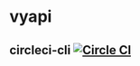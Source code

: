 # vyapi
## circleci-cli [![Circle CI](https://circleci.com/gh/MDLTechUniversity/vyapi/tree/develop.svg?style=shield&circle-token=1511367e6a4b5b8e903349376452f5242989dea0)](https://circleci.com/gh/MDLTechUniversity/vyapi) 
